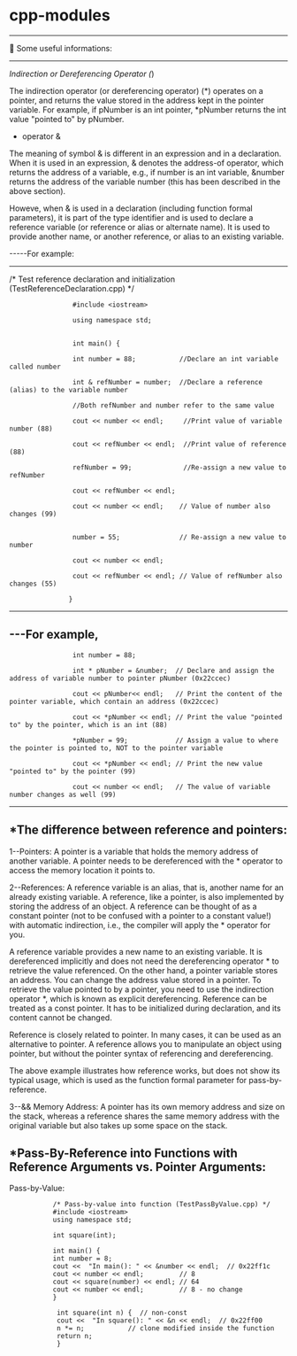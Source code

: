 # cpp-modules

****************************
🌱 Some useful informations:
****************************

*Indirection or Dereferencing Operator (*)

The indirection operator (or dereferencing operator) (*) operates on a pointer, and returns the value stored in the address kept in the pointer variable. For example, if pNumber is an int pointer, *pNumber returns the int value "pointed to" by pNumber.

* operator &

The meaning of symbol & is different in an expression and in a declaration. When it is used in an expression, & denotes the address-of operator, which returns the address of a variable, e.g., if number is an int variable, &number returns the address of the variable number (this has been described in the above section).

Howeve, when & is used in a declaration (including function formal parameters), it is part of the type identifier and is used to declare a reference variable (or reference or alias or alternate name). It is used to provide another name, or another reference, or alias to an existing variable.

-----For example:

-------------------------------------------------------------------------------------------
/* Test reference declaration and initialization (TestReferenceDeclaration.cpp) */

                    #include <iostream>
  
                    using namespace std;
  
 
                    int main() {
  
                    int number = 88;           //Declare an int variable called number
  
                    int & refNumber = number;  //Declare a reference (alias) to the variable number
  
                    //Both refNumber and number refer to the same value
 
                    cout << number << endl;     //Print value of variable number (88)
  
                    cout << refNumber << endl;  //Print value of reference (88)
 
                    refNumber = 99;             //Re-assign a new value to refNumber
  
                    cout << refNumber << endl;
  
                    cout << number << endl;    // Value of number also changes (99)
  
 
                    number = 55;               // Re-assign a new value to number
  
                    cout << number << endl;
  
                    cout << refNumber << endl; // Value of refNumber also changes (55)
  
                   }
---------------------------------------------------------------------------------------------------
  
---For example,
--------------------------------------------------------------------
                    int number = 88;

                    int * pNumber = &number;  // Declare and assign the address of variable number to pointer pNumber (0x22ccec)

                    cout << pNumber<< endl;   // Print the content of the pointer variable, which contain an address (0x22ccec)

                    cout << *pNumber << endl; // Print the value "pointed to" by the pointer, which is an int (88)

                    *pNumber = 99;            // Assign a value to where the pointer is pointed to, NOT to the pointer variable

                    cout << *pNumber << endl; // Print the new value "pointed to" by the pointer (99)

                    cout << number << endl;   // The value of variable number changes as well (99)

-----------------------------------------------------------------------

*The difference between reference and pointers:
------------------------------

1--Pointers: A pointer is a variable that holds the memory address of another variable. A pointer needs to be dereferenced with the * operator to access the memory location it points to. 

2--References: A reference variable is an alias, that is, another name for an already existing variable. A reference, like a pointer, is also implemented by storing the address of an object. 
A reference can be thought of as a constant pointer (not to be confused with a pointer to a constant value!) with automatic indirection, i.e., the compiler will apply the * operator for you. 

A reference variable provides a new name to an existing variable. It is dereferenced implicitly and does not need the dereferencing operator * to retrieve the value referenced. On the other hand, a pointer variable stores an address. You can change the address value stored in a pointer. To retrieve the value pointed to by a pointer, you need to use the indirection operator *, which is known as explicit dereferencing. Reference can be treated as a const pointer. It has to be initialized during declaration, and its content cannot be changed.

Reference is closely related to pointer. In many cases, it can be used as an alternative to pointer. A reference allows you to manipulate an object using pointer, but without the pointer syntax of referencing and dereferencing.

The above example illustrates how reference works, but does not show its typical usage, which is used as the function formal parameter for pass-by-reference.


3--&& Memory Address: A pointer has its own memory address and size on the stack, whereas a reference shares the same memory address with the original variable but also takes up some space on the stack.



*Pass-By-Reference into Functions with Reference Arguments vs. Pointer Arguments:
---------------------------------------------------------------------------------

Pass-by-Value:

               /* Pass-by-value into function (TestPassByValue.cpp) */
               #include <iostream>
               using namespace std;
 
               int square(int);
 
               int main() {
               int number = 8;
               cout <<  "In main(): " << &number << endl;  // 0x22ff1c
               cout << number << endl;         // 8
               cout << square(number) << endl; // 64
               cout << number << endl;         // 8 - no change
               }
 
                int square(int n) {  // non-const
                cout <<  "In square(): " << &n << endl;  // 0x22ff00
                n *= n;           // clone modified inside the function
                return n;
                }



